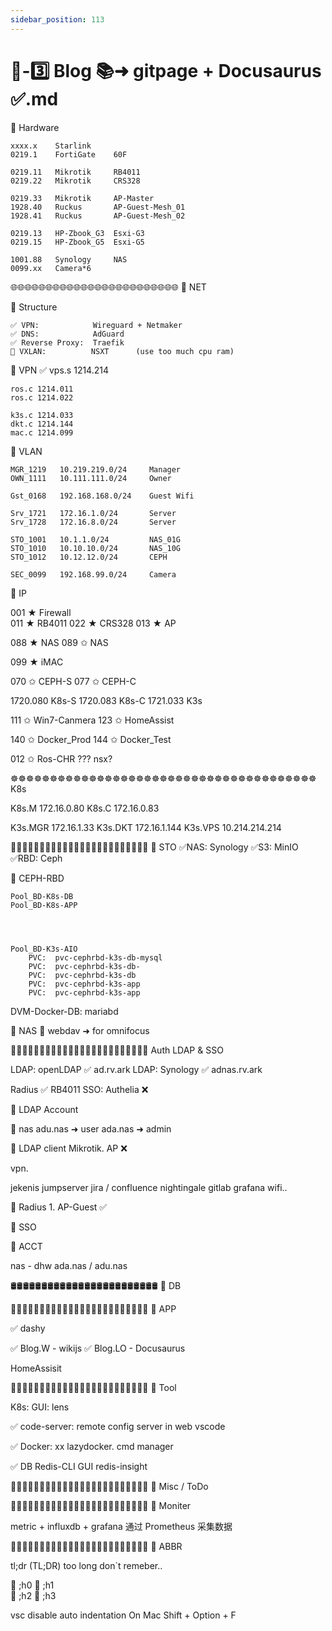 ```yaml
---
sidebar_position: 113
---
```



# 🎪-3️⃣ Blog 📚➜ gitpage + Docusaurus ✅.md


🔵 Hardware 

    xxxx.x    Starlink
    0219.1    FortiGate    60F

    0219.11   Mikrotik     RB4011 
    0219.22   Mikrotik     CRS328

    0219.33   Mikrotik     AP-Master
    1928.40   Ruckus       AP-Guest-Mesh_01
    1928.41   Ruckus       AP-Guest-Mesh_02

    0219.13   HP-Zbook_G3  Esxi-G3 
    0219.15   HP-Zbook_G5  Esxi-G5

    1001.88   Synology     NAS
    0099.xx   Camera*6






🌐🌐🌐🌐🌐🌐🌐🌐🌐🌐🌐🌐🌐🌐🌐🌐🌐🌐🌐🌐🌐🌐🌐🌐 🦚 NET

🔵 Structure

    ✅ VPN:            Wireguard + Netmaker
    ✅ DNS:            AdGuard 
    ✅ Reverse Proxy:  Traefik
    🚫 VXLAN:          NSXT      (use too much cpu ram)


🔵 VPN ✅
    vps.s 1214.214

    ros.c 1214.011
    ros.c 1214.022

    k3s.c 1214.033
    dkt.c 1214.144
    mac.c 1214.099



🔵 VLAN 

    MGR_1219   10.219.219.0/24     Manager
    OWN_1111   10.111.111.0/24     Owner

    Gst_0168   192.168.168.0/24    Guest Wifi

    Srv_1721   172.16.1.0/24       Server 
    Srv_1728   172.16.8.0/24       Server 

    STO_1001   10.1.1.0/24         NAS_01G
    STO_1010   10.10.10.0/24       NAS_10G
    STO_1012   10.12.12.0/24       CEPH

    SEC_0099   192.168.99.0/24     Camera





🔵 IP

001 ★ Firewall  
011 ★ RB4011
022 ★ CRS328
013 ★ AP

088 ★ NAS
089 ✩ NAS


099 ★ iMAC


070 ✩ CEPH-S
077 ✩ CEPH-C

1720.080 K8s-S
1720.083 K8s-C 
1721.033 K3s 



111 ✩ Win7-Canmera 
123 ✩ HomeAssist

140 ✩ Docker_Prod
144 ✩ Docker_Test 

012 ✩ Ros-CHR       ???  nsx?







☸️☸️☸️☸️☸️☸️☸️☸️☸️☸️☸️☸️☸️☸️☸️☸️☸️☸️☸️☸️☸️☸️☸️☸️☸️☸️☸️☸️☸️☸️☸️☸️☸️☸️☸️☸️☸️☸️☸️  K8s 

K8s.M  172.16.0.80 
K8s.C  172.16.0.83 


K3s.MGR  172.16.1.33
K3s.DKT  172.16.1.144
K3s.VPS  10.214.214.214




📀📀📀📀📀📀📀📀📀📀📀📀📀📀📀📀📀📀📀📀📀📀📀📀 🦚 STO
    ✅NAS:   Synology
    ✅S3:    MinIO 
    ✅RBD:   Ceph



🔵 CEPH-RBD 

    Pool_BD-K8s-DB
    Pool_BD-K8s-APP




    Pool_BD-K3s-AIO
        PVC:  pvc-cephrbd-k3s-db-mysql
        PVC:  pvc-cephrbd-k3s-db-
        PVC:  pvc-cephrbd-k3s-db
        PVC:  pvc-cephrbd-k3s-app
        PVC:  pvc-cephrbd-k3s-app






DVM-Docker-DB: mariabd 




🔵 NAS 
    🔶 webdav ➜ for  omnifocus
    








🔐🔐🔐🔐🔐🔐🔐🔐🔐🔐🔐🔐🔐🔐🔐🔐🔐🔐🔐🔐🔐🔐🔐🔐 Auth  LDAP & SSO 

LDAP: openLDAP  ✅   ad.rv.ark
LDAP:  Synology ✅   adnas.rv.ark


Radius          ✅   RB4011 
SSO:  Authelia  ❌


🔵 LDAP Account 

🔶 nas 
adu.nas ➜   user 
ada.nas ➜   admin 






🔵 LDAP client
    Mikrotik. AP  ❌ 


vpn. 

jekenis 
jumpserver 
jira / confluence 
nightingale 
gitlab 
grafana 
wifi..


🔵 Radius 
    1. AP-Guest ✅





🔵 SSO 



🔵 ACCT   

nas - dhw     ada.nas / adu.nas  




🛢🛢🛢🛢🛢🛢🛢🛢🛢🛢🛢🛢🛢🛢🛢🛢🛢🛢🛢🛢🛢🛢🛢🛢 🦚 DB 






💠💠💠💠💠💠💠💠💠💠💠💠💠💠💠💠💠💠💠💠💠💠💠💠 🦚 APP 

✅ dashy 

✅ Blog.W  - wikijs 
✅ Blog.LO - Docusaurus


HomeAssisit 



🧰🧰🧰🧰🧰🧰🧰🧰🧰🧰🧰🧰🧰🧰🧰🧰🧰🧰🧰🧰🧰🧰🧰🧰 🦚 Tool  

 K8s:  GUI:  lens   

✅ code-server:    remote config server in web vscode



✅ Docker: xx  lazydocker.   cmd manager 



✅ DB Redis-CLI GUI     redis-insight







🎉🎉🎉🎉🎉🎉🎉🎉🎉🎉🎉🎉🎉🎉🎉🎉🎉🎉🎉🎉🎉🎉🎉🎉 🦚 Misc / ToDo




💠💠💠💠💠💠💠💠💠💠💠💠💠💠💠💠💠💠💠💠💠💠💠💠 🦚 Moniter 

metric + influxdb + grafana
通过 Prometheus 采集数据




💠💠💠💠💠💠💠💠💠💠💠💠💠💠💠💠💠💠💠💠💠💠💠💠 🦚 ABBR 

tl;dr (TL;DR)      too long don`t remeber..


🦚  ;h0
🔵  ;h1  
🔶  ;h2 
🔻  ;h3


vsc disable auto indentation
On Mac Shift + Option + F
